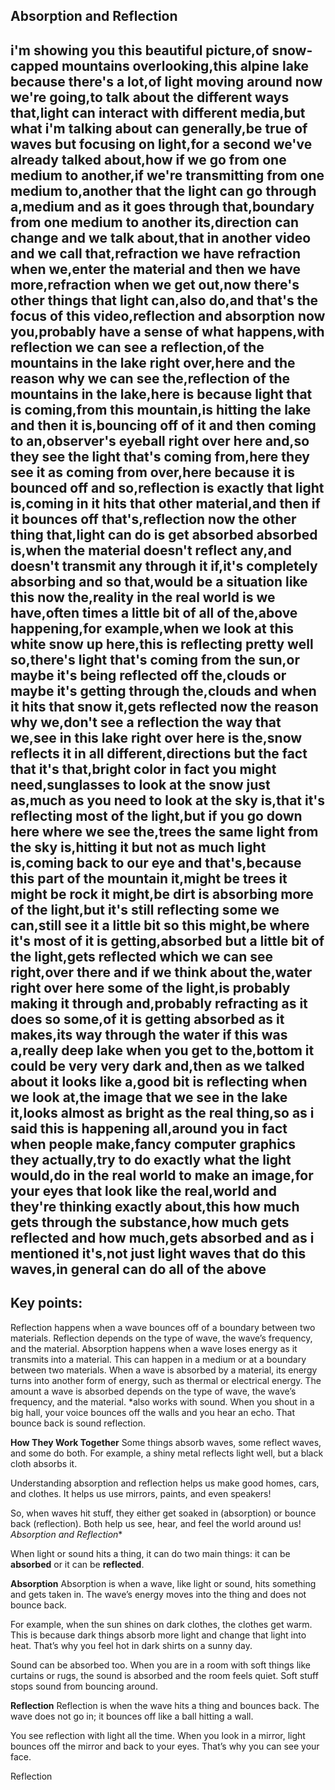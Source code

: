 ## Absorption and Reflection
i'm showing you this beautiful picture,of snow-capped mountains overlooking,this alpine lake because there's a lot,of light moving around now we're going,to talk about the different ways that,light can interact with different media,but what i'm talking about can generally,be true of waves but focusing on light,for a second we've already talked about,how if we go from one medium to another,if we're transmitting from one medium to,another that the light can go through a,medium and as it goes through that,boundary from one medium to another its,direction can change and we talk about,that in another video and we call that,refraction we have refraction when we,enter the material and then we have more,refraction when we get out,now there's other things that light can,also do,and that's the focus of this video,reflection and absorption now you,probably have a sense of what happens,with reflection we can see a reflection,of the mountains in the lake right over,here and the reason why we can see the,reflection of the mountains in the lake,here is because light that is coming,from this mountain,is hitting the lake and then it is,bouncing off of it and then coming to an,observer's eyeball right over here and,so they see the light that's coming from,here they see it as coming from over,here because it is bounced off and so,reflection is exactly that light is,coming in it hits that other material,and then if it bounces off that's,reflection now the other thing that,light can do is get absorbed absorbed is,when the material doesn't reflect any,and doesn't transmit any through it if,it's completely absorbing and so that,would be a situation like this now the,reality in the real world is we have,often times a little bit of all of the,above happening,for example,when we look at this white snow up here,this is reflecting pretty well so,there's light that's coming from the sun,or maybe it's being reflected off the,clouds or maybe it's getting through the,clouds and when it hits that snow it,gets reflected now the reason why we,don't see a reflection the way that we,see in this lake right over here is the,snow reflects it in all different,directions but the fact that it's that,bright color in fact you might need,sunglasses to look at the snow just as,much as you need to look at the sky is,that it's reflecting most of the light,but if you go down here where we see the,trees the same light from the sky is,hitting it but not as much light is,coming back to our eye and that's,because this part of the mountain it,might be trees it might be rock it might,be dirt is absorbing more of the light,but it's still reflecting some we can,still see it a little bit so this might,be where it's most of it is getting,absorbed but a little bit of the light,gets reflected which we can see right,over there and if we think about the,water right over here some of the light,is probably making it through and,probably refracting as it does so some,of it is getting absorbed as it makes,its way through the water if this was a,really deep lake when you get to the,bottom it could be very very dark and,then as we talked about it looks like a,good bit is reflecting when we look at,the image that we see in the lake it,looks almost as bright as the real thing,so as i said this is happening all,around you in fact when people make,fancy computer graphics they actually,try to do exactly what the light would,do in the real world to make an image,for your eyes that look like the real,world and they're thinking exactly about,this how much gets through the substance,how much gets reflected and how much,gets absorbed and as i mentioned it's,not just light waves that do this waves,in general can do all of the above
--- 
## Key points:
Reflection happens when a wave bounces off of a boundary between two materials.
Reflection depends on the type of wave, the wave’s frequency, and the material.
Absorption happens when a wave loses energy as it transmits into a material. This can happen in a medium or at a boundary between two materials.
When a wave is absorbed by a material, its energy turns into another form of energy, such as thermal or electrical energy.
The amount a wave is absorbed depends on the type of wave, the wave’s frequency, and the material.
*also works with sound. When you shout in a big hall, your voice bounces off the walls and you hear an echo. That bounce back is sound reflection.

**How They Work Together**
Some things absorb waves, some reflect waves, and some do both. For example, a shiny metal reflects light well, but a black cloth absorbs it.

Understanding absorption and reflection helps us make good homes, cars, and clothes. It helps us use mirrors, paints, and even speakers!

So, when waves hit stuff, they either get soaked in (absorption) or bounce back (reflection). Both help us see, hear, and feel the world around us!
*Absorption and Reflection**

When light or sound hits a thing, it can do two main things: it can be **absorbed** or it can be **reflected**.

**Absorption**
Absorption is when a wave, like light or sound, hits something and gets taken in. The wave’s energy moves into the thing and does not bounce back.

For example, when the sun shines on dark clothes, the clothes get warm. This is because dark things absorb more light and change that light into heat. That’s why you feel hot in dark shirts on a sunny day.

Sound can be absorbed too. When you are in a room with soft things like curtains or rugs, the sound is absorbed and the room feels quiet. Soft stuff stops sound from bouncing around.

**Reflection**
Reflection is when the wave hits a thing and bounces back. The wave does not go in; it bounces off like a ball hitting a wall.

You see reflection with light all the time. When you look in a mirror, light bounces off the mirror and back to your eyes. That’s why you can see your face.

Reflection 
